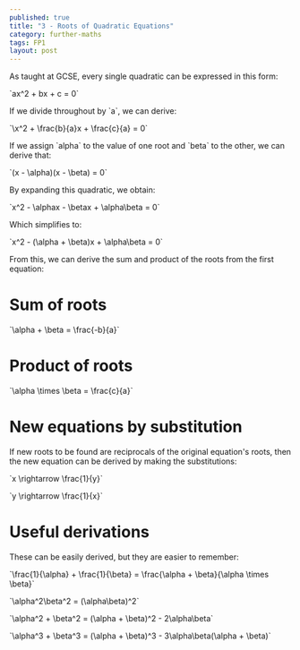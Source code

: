 ```yaml
---
published: true
title: "3 - Roots of Quadratic Equations"
category: further-maths
tags: FP1
layout: post
---
```


As taught at GCSE, every single quadratic can be expressed in this form:

\`ax^2 + bx + c = 0\`

If we divide throughout by \`a\`, we can derive:

\`\x^2 + \frac{b}{a}x + \frac{c}{a} = 0\`

If we assign \`alpha\` to the value of one root and \`beta\` to the other, we can derive that:

\`(x - \alpha)(x - \beta) = 0\`

By expanding this quadratic, we obtain:

\`x^2 - \alphax - \betax + \alpha\beta = 0\`

Which simplifies to:

\`x^2 - (\alpha + \beta)x + \alpha\beta = 0\`

From this, we can derive the sum and product of the roots from the first equation:

# Sum of roots
\`\alpha + \beta = \frac{-b}{a}\`

# Product of roots
\`\alpha \times \beta = \frac{c}{a}\`

# New equations by substitution

If new roots to be found are reciprocals of the original equation's roots, then the new equation can be derived by making the substitutions:

\`x \rightarrow \frac{1}{y}\`

\`y \rightarrow \frac{1}{x}\`

# Useful derivations
These can be easily derived, but they are easier to remember:

\`\frac{1}{\alpha} + \frac{1}{\beta} = \frac{\alpha + \beta}{\alpha \times \beta}\`

\`\alpha^2\beta^2 = (\alpha\beta)^2\`

\`\alpha^2 + \beta^2 = (\alpha + \beta)^2 - 2\alpha\beta\`

\`\alpha^3 + \beta^3 = (\alpha + \beta)^3 - 3\alpha\beta(\alpha + \beta)\`
